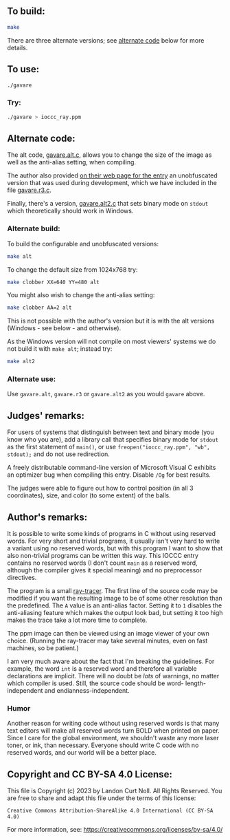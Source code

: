 ## To build:

```sh
make
```

There are three alternate versions; see [alternate code](#alternate-code) below
for more details.


## To use:

```sh
./gavare
```


### Try:

```sh
./gavare > ioccc_ray.ppm
```


## Alternate code:

The alt code, [gavare.alt.c](gavare.alt.c), allows you to change the size of the
image as well as the anti-alias setting, when compiling.

The author also provided [on their web page for the
entry](https://gavare.se/ioccc/ioccc_gavare.c.html) an unobfuscated version that
was used during development, which we have included in the file
[gavare.r3.c](gavare.r3.c).

Finally, there's a version, [gavare.alt2.c](gavare.alt2.c) that sets binary mode
on `stdout` which theoretically should work in Windows.


### Alternate build:

To build the configurable and unobfuscated versions:

```sh
make alt
```

To change the default size from 1024x768 try:

```sh
make clobber XX=640 YY=480 alt
```

You might also wish to change the anti-alias setting:

```sh
make clobber AA=2 alt
```

This is not possible with the author's version but it is with the alt versions
(Windows - see below - and otherwise).

As the Windows version will not compile on most viewers' systems we do not build
it with `make alt`; instead try:

```sh
make alt2
```


### Alternate use:

Use `gavare.alt`, `gavare.r3` or `gavare.alt2` as you would `gavare` above.


## Judges' remarks:

For users of systems that distinguish between text and binary mode
(you know who you are), add a library call that specifies binary mode
for `stdout` as the first statement of `main()`,
or use `freopen("ioccc_ray.ppm", "wb", stdout);` and do not use redirection.

A freely distributable command-line version of Microsoft Visual C
exhibits an optimizer bug when compiling this entry. Disable `/Og` for
best results.

The judges were able to figure out how to control position
(in all 3 coordinates), size, and color (to some extent) of the balls.


## Author's remarks:

It is possible to write some kinds of programs in C without using reserved
words.  For very short and trivial programs, it usually isn't very hard to
write a variant using no reserved words, but with this program I want to
show that also non-trivial programs can be written this way.  This IOCCC
entry contains no reserved words (I don't count `main` as a reserved word,
although the compiler gives it special meaning) and no preprocessor
directives.

The program is a small
[ray-tracer](https://en.wikipedia.org/wiki/Ray_tracing_(graphics)). The first
line of the source code may be modified if you want the resulting image to be of
some other resolution than the predefined. The `A` value is an anti-alias
factor. Setting it to `1` disables the anti-aliasing feature which makes the
output look bad, but setting it too high makes the trace take a lot more time
to complete.

The ppm image can then be viewed using an image viewer of your own choice.
(Running the ray-tracer may take several minutes, even on fast machines,
so be patient.)

I am very much aware about the fact that I'm breaking the guidelines. For
example, the word `int` is a reserved word and therefore all variable
declarations are implicit.  There will no doubt be _lots_ of warnings,
no matter which compiler is used.  Still, the source code should be word-
length-independent and endianness-independent.


### Humor

Another reason for writing code without using reserved words is that many
text editors will make all reserved words turn BOLD when printed on
paper.  Since I care for the global environment, we shouldn't waste any
more laser toner, or ink, than necessary. Everyone should write C code
with no reserved words, and our world will be a better place.


## Copyright and CC BY-SA 4.0 License:

This file is Copyright (c) 2023 by Landon Curt Noll.  All Rights Reserved.
You are free to share and adapt this file under the terms of this license:

    Creative Commons Attribution-ShareAlike 4.0 International (CC BY-SA 4.0)

For more information, see: https://creativecommons.org/licenses/by-sa/4.0/
